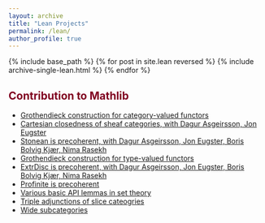 ```yaml
---
layout: archive
title: "Lean Projects"
permalink: /lean/
author_profile: true
---
```



{% include base_path %}
{% for post in site.lean reversed %}
  {% include archive-single-lean.html %}
{% endfor %} 


<h2><font color="#800020"> Contribution to Mathlib </font></h2>

- [Grothendieck construction for category-valued functors](https://github.com/leanprover-community/mathlib4/blob/master/Mathlib/CategoryTheory/Grothendieck.lean)
- [Cartesian closedness of sheaf categories, with Dagur Asgeirsson, Jon Eugster](https://github.com/leanprover-community/mathlib4/pull/15262)
- [Stonean is precoherent, with Dagur Asgeirsson, Jon Eugster, Boris Bolvig Kjær, Nima Rasekh](https://github.com/leanprover-community/mathlib4/pull/6725)
- [Grothendieck construction for type-valued functors](https://github.com/leanprover-community/mathlib4/blob/master/Mathlib/CategoryTheory/Elements.lean)
- [ExtrDisc is precoherent, with Dagur Asgeirsson, Jon Eugster, Boris Bolvig Kjær, Nima Rasekh](https://github.com/leanprover-community/mathlib4/pull/5861)
- [Profinite is precoherent](https://github.com/leanprover-community/mathlib4/pull/5858)
- [Various basic API lemmas in set theory](https://github.com/leanprover-community/mathlib4/blob/master/Mathlib/Data/Set/Basic.lean)
- [Triple adjunctions of slice cateogries](https://github.com/leanprover-community/mathlib4/pull/14519)
- [Wide subcategories]()


